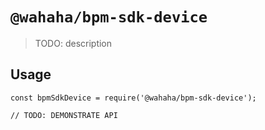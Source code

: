 # `@wahaha/bpm-sdk-device`

> TODO: description

## Usage

```
const bpmSdkDevice = require('@wahaha/bpm-sdk-device');

// TODO: DEMONSTRATE API
```
